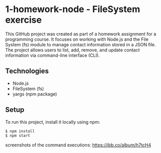 # 1-homework-node - FileSystem exercise

This GitHub project was created as part of a homework assignment for a programming course. It focuses on working with Node.js and the File System (fs) module to manage contact information stored in a JSON file. The project allows users to list, add, remove, and update contact information via command-line interface (CLI).

## Technologies
* Node.js
* FileSystem (fs)
* yargs (npm package)

## Setup

To run this project, install it locally using npm:

```
$ npm install
$ npm start
```

screenshots of the command executions:
https://ibb.co/album/h7tcH4
